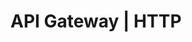 # API Gateway | HTTP

<!-- BEGINNING OF PRE-COMMIT-TERRAFORM DOCS HOOK -->

<!-- END OF PRE-COMMIT-TERRAFORM DOCS HOOK -->
